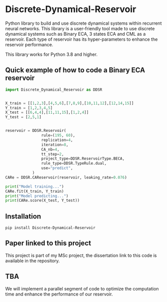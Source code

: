 # Discrete-Dynamical-Reservoir
Python library to build and use discrete dynamical systems within recurrent neural networks.
This library is a user-friendly tool made to use discrete dynamical systems such as Binary ECA, 3 states ECA and CML as a reservoir.
Each type of reservoir has its hyper-parameters to enhance the reservoir performance.

This library works for Python 3.8 and higher.

## Quick example of how to code a Binary ECA reservoir
```python
import Discrete_Dynamical_Reservoir as DDSR


X_train = [[1,2,3],[4,5,6],[7,8,9],[10,11,12],[12,14,15]]
Y_train = [1,2,3,4,5]
X_test = [[6,4,4],[11,11,15],[1,2,4]]
Y_test = [2,5,1]


reservoir = DDSR.Reservoir(
                rule=(195, 60),
                replication=4,
                iteration=8,
                CA_nb=4,
                tt_step=2,
                project_type=DDSR.ReservoirType.BECA,
                rule_type=DDSR.TypeRule.dual,
                use="predict",
            )
CARe = DDSR.CAReservoir(reservoir, leaking_rate=0.076)

print("Model training...")
CARe.fit(X_train, Y_train)
print("Model predicting...")
print(CARe.score(X_test, Y_test))
```

## Installation
```
pip install Discrete-Dynamical-Reservoir
```

## Paper linked to this project

This project is part of my MSc project, the dissertation link to this code is available in the repository.

## TBA

We will implement a parallel segment of code to optimize the computation time and enhance the performance of our reservoir.
